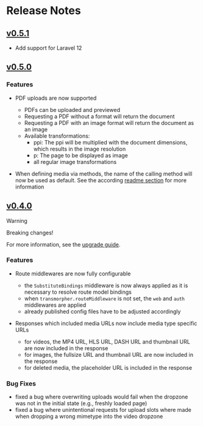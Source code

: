 # Release Notes

## [v0.5.1](https://github.com/cybex-gmbh/laravel-transmorpher-client/compare/v0.5.0...v0.5.1)

- Add support for Laravel 12

## [v0.5.0](https://github.com/cybex-gmbh/laravel-transmorpher-client/compare/v0.4.0...v0.5.0)

### Features
- PDF uploads are now supported
  - PDFs can be uploaded and previewed
  - Requesting a PDF without a format will return the document
  - Requesting a PDF with an image format will return the document as an image
  - Available transformations:
    - ppi: The ppi will be multiplied with the document dimensions, which results in the image resolution
    - p: The page to be displayed as image
    - all regular image transformations

- When defining media via methods, the name of the calling method will now be used as default.
See the according [readme section](README.md#allow-models-to-have-images-and-videos) for more information
  
## [v0.4.0](https://github.com/cybex-gmbh/laravel-transmorpher-client/compare/v0.3.0...v0.4.0)

> [!WARNING]
> Breaking changes! 
> 
> For more information, see the [upgrade guide](UPGRADE-GUIDE.md#v030-to-v040).

### Features

- Route middlewares are now fully configurable
  - the `SubstituteBindings` middleware is now always applied as it is necessary to resolve route model bindings
  - when `transmorpher.routeMiddleware` is not set, the `web` and `auth` middlewares are applied
  - already published config files have to be adjusted accordingly

- Responses which included media URLs now include media type specific URLs
  - for videos, the MP4 URL, HLS URL, DASH URL and thumbnail URL are now included in the response
  - for images, the fullsize URL and thumbnail URL are now included in the response
  - for deleted media, the placeholder URL is included in the response

### Bug Fixes

- fixed a bug where overwriting uploads would fail when the dropzone was not in the initial state (e.g., freshly loaded page)
- fixed a bug where unintentional requests for upload slots where made when dropping a wrong mimetype into the video dropzone
